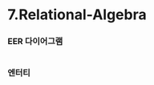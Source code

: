 # 7.Relational-Algebra

### EER 다이어그램

<img scr = "./EER-diagram.png" width = 800/>

### 엔터티

<img scr = "./s-table.png" width = 250/><img scr = "./p-table.png" width = 250/><img scr = "./j-table.png" width = 250/><br>
<img scr = "./sp-table.png" width = 250/><img scr = "./spj-table.png" width = 250/>
